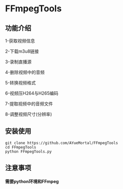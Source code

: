 # FFmpegTools

## 功能介绍

1-获取视频信息

2-下载m3u8链接

3-录制直播源

4-删除视频中的音频

5-转换视频格式

6-视频压H264与H265编码

7-提取视频中的音频文件

8-调整视频尺寸(分辨率)

## 安装使用
    git clone https://github.com/AYueMortal/FFmpegTools
    cd FFmpegTools
    python FFmpegTools.py
    
## 注意事项
#### 需要python环境和FFmpeg
